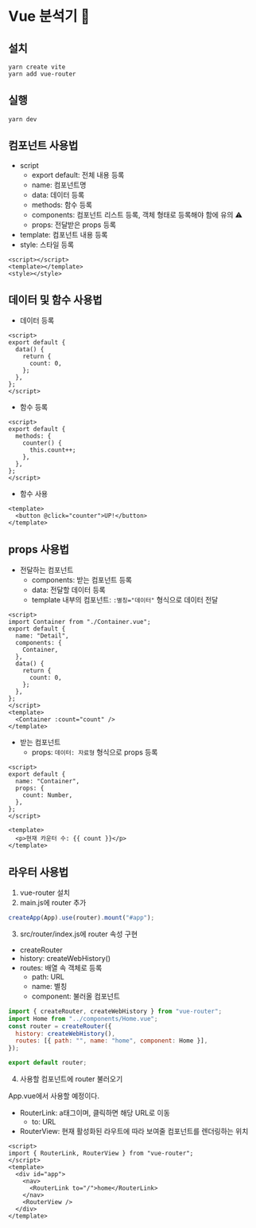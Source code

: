 # Vue 분석기 🧪

## 설치

```
yarn create vite
yarn add vue-router
```

## 실행

```
yarn dev
```

## 컴포넌트 사용법

- script
  - export default: 전체 내용 등록
  - name: 컴포넌트명
  - data: 데이터 등록
  - methods: 함수 등록
  - components: 컴포넌트 리스트 등록, 객체 형태로 등록해야 함에 유의 ⚠️
  - props: 전달받은 props 등록
- template: 컴포넌트 내용 등록
- style: 스타일 등록

```vue
<script></script>
<template></template>
<style></style>
```

## 데이터 및 함수 사용법

- 데이터 등록

```vue
<script>
export default {
  data() {
    return {
      count: 0,
    };
  },
};
</script>
```

- 함수 등록

```vue
<script>
export default {
  methods: {
    counter() {
      this.count++;
    },
  },
};
</script>
```

- 함수 사용

```vue
<template>
  <button @click="counter">UP!</button>
</template>
```

## props 사용법

- 전달하는 컴포넌트
  - components: 받는 컴포넌트 등록
  - data: 전달할 데이터 등록
  - template 내부의 컴포넌트: `:별칭="데이터"` 형식으로 데이터 전달

```vue
<script>
import Container from "./Container.vue";
export default {
  name: "Detail",
  components: {
    Container,
  },
  data() {
    return {
      count: 0,
    };
  },
};
</script>
<template>
  <Container :count="count" />
</template>
```

- 받는 컴포넌트
  - props: `데이터: 자료형` 형식으로 props 등록

```vue
<script>
export default {
  name: "Container",
  props: {
    count: Number,
  },
};
</script>

<template>
  <p>현재 카운터 수: {{ count }}</p>
</template>
```

## 라우터 사용법

1. vue-router 설치
2. main.js에 router 추가

```js
createApp(App).use(router).mount("#app");
```

3. src/router/index.js에 router 속성 구현

- createRouter
- history: createWebHistory()
- routes: 배열 속 객체로 등록
  - path: URL
  - name: 별칭
  - component: 불러올 컴포넌트

```js
import { createRouter, createWebHistory } from "vue-router";
import Home from "../components/Home.vue";
const router = createRouter({
  history: createWebHistory(),
  routes: [{ path: "", name: "home", component: Home }],
});

export default router;
```

4. 사용할 컴포넌트에 router 불러오기

App.vue에서 사용할 예정이다.

- RouterLink: a태그이며, 클릭하면 해당 URL로 이동
  - to: URL
- RouterView: 현재 활성화된 라우트에 따라 보여줄 컴포넌트를 렌더링하는 위치

```vue
<script>
import { RouterLink, RouterView } from "vue-router";
</script>
<template>
  <div id="app">
    <nav>
      <RouterLink to="/">home</RouterLink>
    </nav>
    <RouterView />
  </div>
</template>
```
